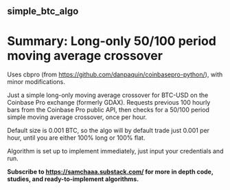 ## simple_btc_algo

# Summary: Long-only 50/100 period moving average crossover

Uses cbpro (from https://github.com/danpaquin/coinbasepro-python/), with minor modifications.

Just a simple long-only moving average crossover for BTC-USD on the Coinbase Pro exchange (formerly GDAX). Requests previous 100 hourly bars from the Coinbase Pro public API, then checks for a 50/100 period simple moving average crossover, once per hour.

Default size is 0.001 BTC, so the algo will by default trade just 0.001 per hour, until you are either 100% long or 100% flat.

Algorithm is set up to implement immediately, just input your credentials and run.

**Subscribe to https://samchaaa.substack.com/ for more in depth code, studies, and ready-to-implement algorithms.**
